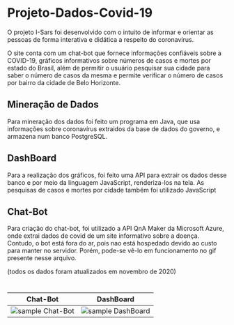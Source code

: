 # Projeto-Dados-Covid-19

O projeto I-Sars foi desenvolvido com o intuito de informar e orientar as pessoas de forma interativa e didática a respeito do coronavírus.

O site conta com um chat-bot que fornece informações confiáveis sobre a COVID-19, gráficos informativos sobre números de casos e mortes por estado do Brasil, além de permitir o usuário pesquisar sua cidade para saber o número de casos da mesma e permite verificar o número de casos por bairro da cidade de Belo Horizonte.

## Mineração de Dados

Para mineração dos dados foi feito um programa em Java, que usa informações sobre coronavírus extraidos da base de dados do governo, e armazena num banco PostgreSQL.

## DashBoard

Para a realização dos gráficos, foi feito uma API para extrair os dados desse banco e por meio da linguagem JavaScript, renderiza-los na tela. As pesquisas de casos e mortes por cidade também foi utilizado JavaScript

## Chat-Bot

Para criação do chat-bot, foi utilizado a API QnA Maker da Microsoft Azure, onde extrai dados de covid de um site informativo sobre a doença. Contudo, o bot está fora do ar, pois nao está hospedado devido ao custo para manter no servidor. Porém, pode-se vê-lo em funcionamento no gif presente nesse arquivo.

(todos os dados foram atualizados em novembro de 2020)

# 
|Chat-Bot|DashBoard
| --- | --- |
| ![sample Chat-Bot](https://i.imgur.com/7Aki831.gif) | ![sample DashBoard](https://i.imgur.com/lRMHiJt.gif) |
